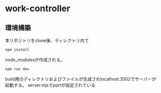 # work-controller
## 環境構築
本リポジトリをclone後、ディレクトリ内で
``` sh
npm install
```
node_modulesが作成される。

``` sh
npm run dev
```
build用のディレクトリおよびファイルが生成されlocalhost:3002でサーバーが起動する。
server.mjsでportが設定されている

